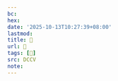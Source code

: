 ```yaml
---
bc:
hex:
date: '2025-10-13T10:27:39+08:00'
lastmod:
title: 􅉁
url: 􅉁
tags: [𩋬]
src: DCCV
note:
---
```

